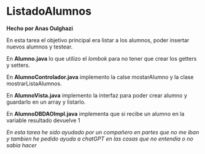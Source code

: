 # ListadoAlumnos

**Hecho por Anas Oulghazi**


En esta tarea el objetivo principal era listar a los alumnos, poder insertar nuevos alumnos y testear.

En **Alumno.java** lo que utilizo el *lombok* para no tener que crear los getters y setters.

En **AlumnoControlador.java** implemento la calse mostarAlumno y la clase mostrarListaAlumnos.

En **AlumnoVista.java** implemento la interfaz para poder crear alumno y guardarlo en un array y listarlo.

En **AlumnoDBDAOImpl.java** implementa que si recibe un alumno en la variable resultado devuelve 1

*En esta tarea he sido ayudado por un compañero en partes que no me iban y tambien he pedido ayuda a chatGPT en las cosas que no entendia o no sabia hacer*
